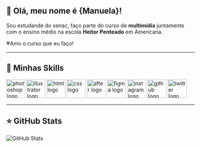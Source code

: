 ## 💜 Olá, meu nome é {Manuela}!

<p>Sou estudande do senac, faço parte do curso de <b>multimídia</b> juntamente com o ensino médio na escola <b>Heitor Penteado</b>  em Americana.</p>

💗Amo o curso que eu faço!



---

## 🚀 Minhas Skills

<div aling="center" style="display: inline_block">
<img src="https://skillicons.dev/icons?i=photoshop" height="50" alt="photoshop logo" />
<img src="https://skillicons.dev/icons?i=illustrator" height="50" alt="illustrator logo" />
<img src="https://skillicons.dev/icons?i=html" height="50" alt="html logo" />
<img src="https://skillicons.dev/icons?i=css" height="50" alt="css logo" />
<img src="https://skillicons.dev/icons?i=aftereffects" height="50" alt="after logo" />
<img src="https://skillicons.dev/icons?i=figma" height="50" alt="figma logo" />
<img src="https://skillicons.dev/icons?i=instagram" height="50" alt="instagram logo" />
<img src="https://skillicons.dev/icons?i=github" height="50" alt="github logo" />
<img src="https://skillicons.dev/icons?i=twitter" height="50" alt="twitter logo" />
</div> 

---

## ⭐ GitHub Stats

![GitHub Stats](https://github-readme-stats.vercel.app/api?username=manurissio&show_icons=true&theme=rose)</code>